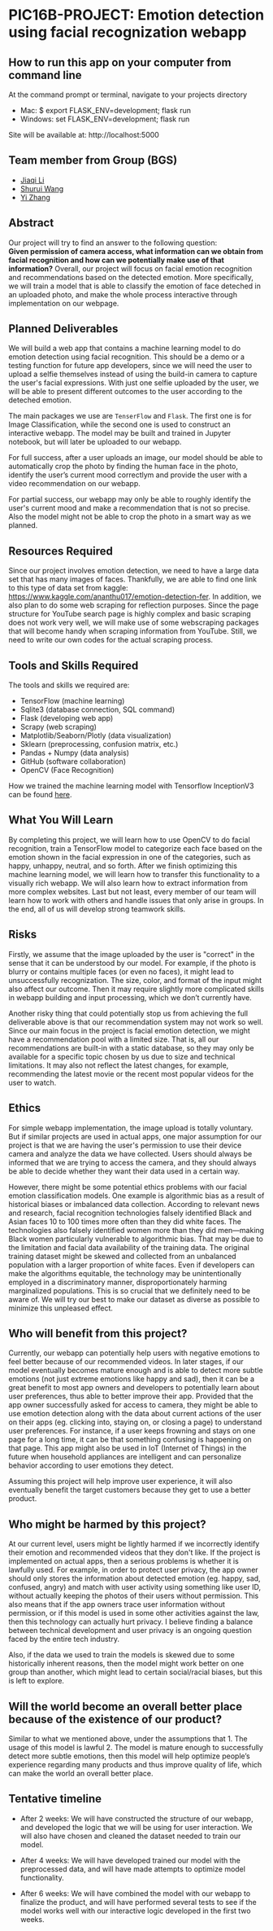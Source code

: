 # PIC16B-PROJECT: Emotion detection using facial recognization webapp

## How to run this app on your computer from command line
 At the command prompt or terminal, navigate to your projects directory
- Mac: $ export FLASK_ENV=development; flask run
- Windows: set FLASK_ENV=development; flask run

Site will be available at: http://localhost:5000

## Team member from Group (BGS)

- [Jiaqi Li](https://github.com/jqlaura)
- [Shurui Wang](https://github.com/JadenWSR)
- [Yi Zhang](https://github.com/leozhang233)

## Abstract
Our project will try to find an answer to the following question:  
**Given permission of camera access, what information can we obtain from facial recognition and how can we potentially make use of that information?**
Overall, our project will focus on facial emotion recognition and recommendations based on the detected emotion. More specifically, we will train a model that is able to classify the emotion of face deteched in an uploaded photo, and make the whole process interactive through implementation on our webpage.
 
## Planned Deliverables
We will build a web app that contains a machine learning model to do emotion detection using facial recognition. This should be a demo or a testing function for future app developers, since we will need the user to upload a selfie themselves instead of using the build-in camera to capture the user's facial expressions. With just one selfie uploaded by the user, we will be able to present different outcomes to the user according to the deteched emotion.   
 
The main packages we use are `TenserFlow` and `Flask`. The first one is for Image Classification, while the second one is used to construct an interactive webapp. The model may be built and trained in Jupyter notebook, but will later be uploaded to our webapp.  
 
For full success, after a user uploads an image, our model should be able to automatically crop the photo by finding the human face in the photo, identify the user’s current mood correctlym and provide the user with a video recommendation on our webapp. 
 
For partial success, our webapp may only be able to roughly identify the user's current mood and make a recommendation that is not so precise. Also the model might not be able to crop the photo in a smart way as we planned.


## Resources Required
Since our project involves emotion detection, we need to have a large data set that has many images of faces. Thankfully, we are able to find one link to this type of data set from kaggle: https://www.kaggle.com/ananthu017/emotion-detection-fer. In addition, we also plan to do some web scraping for reflection purposes. Since the page structure for YouTube search page is highly complex and basic scraping does not work very well, we will make use of some webscraping packages that will become handy when scraping information from YouTube. Still, we need to write our own codes for the actual scraping process.


## Tools and Skills Required
The tools and skills we required are:
- TensorFlow (machine learning)
- Sqlite3 (database connection, SQL command)
- Flask (developing web app)
- Scrapy (web scraping)
- Matplotlib/Seaborn/Plotly (data visualization)
- Sklearn (preprocessing, confusion matrix, etc.)
- Pandas + Numpy (data analysis)
- GitHub (software collaboration)
- OpenCV (Face Recognition)

How we trained the machine learning model with Tensorflow InceptionV3 can be found [here](https://www.kaggle.com/jadenwsr/emotion-detection-with-inceptionv3/notebook).

## What You Will Learn
By completing this project, we will learn how to use OpenCV to do facial recognition, train a TensorFlow model to categorize each face based on the emotion shown in the facial expression in one of the categories, such as happy, unhappy, neutral, and so forth. After we finish optimizing this machine learning model, we will learn how to transfer this functionality to a visually rich webapp. We will also learn how to extract information from more complex websites. Last but not least, every member of our team will learn how to work with others and handle issues that only arise in groups. In the end, all of us will develop strong teamwork skills.

## Risks
Firstly, we assume that the image uploaded by the user is "correct" in the sense that it can be understood by our model. For example, if the photo is blurry or contains multiple faces (or even no faces), it might lead to unsuccessfully recognization. The size, color, and format of the input might also affect our outcome. Then it may require slightly more complicated skills in webapp building and input processing, which we don’t currently have.  
 
Another risky thing that could potentially stop us from achieving the full deliverable above is that our recommendation system may not work so well. Since our main focus in the project is facial emotion detection, we might have a recommendation pool with a limited size. That is, all our recommendations are built-in with a static database, so they may only be available for a specific topic chosen by us due to size and technical limitations. It may also not reflect the latest changes, for example, recommending the latest movie or the recent most popular videos for the user to watch.  
 
## Ethics
For simple webapp implementation, the image upload is totally voluntary. But if similar projects are used in actual apps, one major assumption for our project is that we are having the user's permission to use their device camera and analyze the data we have collected. Users should always be informed that we are trying to access the camera, and they should always be able to decide whether they want their data used in a certain way.   

However, there might be some potential ethics problems with our facial emotion classification models. One example is algorithmic bias as a result of historical biases or imbalanced data collection. According to relevant news and research, facial recognition technologies falsely identified Black and Asian faces 10 to 100 times more often than they did white faces. The technologies also falsely identified women more than they did men—making Black women particularly vulnerable to algorithmic bias. That may be due to the limitation and facial data availability of the training data. The original training dataset might be skewed and collected from an unbalanced population with a larger proportion of white faces.  Even if developers can make the algorithms equitable, the technology may be unintentionally employed in a discriminatory manner, disproportionately harming marginalized populations. This is so crucial that we definitely need to be aware of. We will try our best to make our dataset as diverse as possible to minimize this unpleased effect.  

## Who will benefit from this project?
Currently, our webapp can potentially help users with negative emotions to feel better because of our recommended videos. In later stages, if our model eventually becomes mature enough and is able to detect more subtle emotions (not just extreme emotions like happy and sad), then it can be a great benefit to most app owners and developers to potentially learn about user preferences, thus able to better improve their app. Provided that the app owner successfully asked for access to camera, they might be able to use emotion detection along with the data about current actions of the user on their apps (eg. clicking into, staying on, or closing a page) to understand user preferences. For instance, if a user keeps frowning and stays on one page for a long time, it can be that something confusing is happening on that page. This app might also be used in IoT (Internet of Things) in the future when household appliances are intelligent and can personalize behavior according to user emotions they detect.

Assuming this project will help improve user experience, it will also eventually benefit the target customers because they get to use a better product.

## Who might be harmed by this project?
At our current level, users might be lightly harmed if we incorrectly identify their emotion and recommended videos that they don't like. If the project is implemented on actual apps, then a serious problems is whether it is lawfully used. For example, in order to protect user privacy, the app owner should only stores the information about detected emotion (eg. happy, sad, confused, angry) and match with user activity using something like user ID, without actually keeping the photos of their users without permission. This also means that if the app owners trace user information without permission, or if this model is used in some other activities against the law, then this technology can actually hurt privacy. I believe finding a balance between technical development and user privacy is an ongoing question faced by the entire tech industry. 

Also, if the data we used to train the models is skewed due to some historically inherent reasons, then the model might work better on one group than another, which might lead to certain social/racial biases, but this is left to explore.

## Will the world become an overall better place because of the existence of our product? 
Similar to what we mentioned above, under the assumptions that 1. The usage of this model is lawful 2. The model is mature enough to successfully detect more subtle emotions, then this model will help optimize people’s experience regarding many products and thus improve quality of life, which can make the world an overall better place.

## Tentative timeline
- After 2 weeks:
    We will have constructed the structure of our webapp, and developed the logic that we will be using for user interaction. We will also have chosen and cleaned the dataset needed to train our model.

- After 4 weeks:
    We will have developed trained our model with the preprocessed data, and will have made attempts to optimize model functionality.

- After 6 weeks:
    We will have combined the model with our webapp to finalize the product, and will have performed several tests to see if the model works well with our interactive logic developed in the first two weeks.
